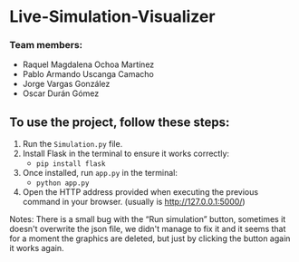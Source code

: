 # Live-Simulation-Visualizer 

### Team members:
- Raquel Magdalena Ochoa Martínez
- Pablo Armando Uscanga Camacho
- Jorge Vargas González
- Oscar Durán Gómez

## To use the project, follow these steps:
1. Run the `Simulation.py` file.
2. Install Flask in the terminal to ensure it works correctly:
   - `pip install flask`
3. Once installed, run `app.py` in the terminal:
   - `python app.py`
4. Open the HTTP address provided when executing the previous command in your browser. (usually is http://127.0.0.1:5000/)

Notes:
There is a small bug with the “Run simulation” button, sometimes it doesn't overwrite the json file, we didn't manage to fix it and it seems that for a moment the graphics are deleted, but just by clicking the button again it works again.
